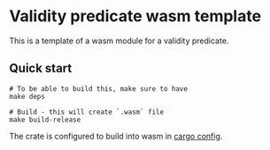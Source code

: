 # Validity predicate wasm template

This is a template of a wasm module for a validity predicate.

## Quick start

```shell
# To be able to build this, make sure to have
make deps

# Build - this will create `.wasm` file
make build-release
```

The crate is configured to build into wasm in [cargo config](.cargo/config).
